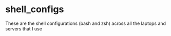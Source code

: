 # shell_configs
These are the shell configurations (bash and zsh) across all the laptops and servers that I use 
